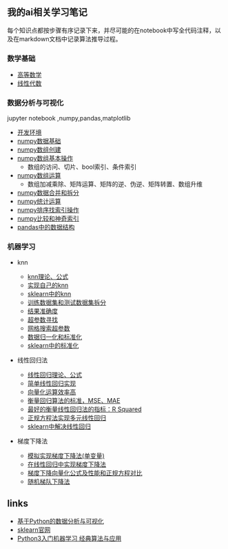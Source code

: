 ## 我的ai相关学习笔记

每个知识点都按步骤有序记录下来，并尽可能的在notebook中写全代码注释，以及在markdown文档中记录算法推导过程。


### 数学基础

- [高等数学](math/高等数学.md)
- [线性代数](math/线性代数.md)

### 数据分析与可视化

jupyter notebook ,numpy,pandas,matplotlib

- [开发环境](datahandling/docs/开发环境.md)
- [numpy数据基础](datahandling/01-NumpyArrayBasics/01-NumpyArrayBasics.ipynb)
- [numpy数组创建](datahandling/02-NumpyCreateArray/02CreateNumpyArray.ipynb)
- [numpy数组基本操作](datahandling/03-NumpyArrayBasicOperations/03-NumpyArrayBasicOperations.ipynb)
    - 数组的访问、切片、bool索引、条件索引
- [numpy数组运算](datahandling/04-NumpyComputationArray/04-ComputationNumpyArray.ipynb)
    - 数组加减乘除、矩阵运算、矩阵的逆、伪逆、矩阵转置、数组升维
- [numpy数据合并和拆分](datahandling/05-NumpyConcatenateAndSplit/05-ConcatenateAndSplit.ipynb)
- [numpy统计运算](datahandling/06-NumpyAggregationOperator/06-AggregationOperator.ipynb)
- [numpy排序找索引操作](datahandling/07-NumpyArgAndSortOperation/07-ArgAndSortOperation.ipynb)
- [numpy比较和神奇索引](datahandling/08-ComparisonAndFancyIndexing/08-ComparisonAndFancyIndexing.ipynb)
- [pandas中的数据结构](datahandling/20-PandasDataFrameSeriesPanel/pandasDataFrameSeriesPanel.ipynb)


### 机器学习

- knn
  - [knn理论、公式](machinelearning/01knn.md)  
  - [实现自己的knn](machinelearning/knn/01-kNNBasics/kNNBasics.ipynb)
  - [sklearn中的knn](machinelearning/knn/02-kNNInScikitLearn/kNNinScikitlearn.ipynb)
  - [训练数据集和测试数据集拆分](machinelearning/knn/03-TrainTestSplit/TrainTestSplit.ipynb)
  - [结果准确度](machinelearning/knn/04-AccuracyScore/AccuracyScore.ipynb)
  - [超参数寻找](machinelearning/knn/05-HyperParameters/HyperParameters.ipynb)
  - [网格搜索超参数](machinelearning/knn/06-GridSearch/GridSearch.ipynb)
  - [数据归一化和标准化](machinelearning/knn/07-FeatureScaling/FeatureScaling.ipynb)
  - [sklearn中的标准化](machinelearning/knn/08-ScalerinScikitLearn/ScalerInScikitLearn.ipynb)
  
- 线性回归法
  - [线性回归理论、公式](machinelearning/02线性回归.md)
  - [简单线性回归实现](machinelearning/linearRegression/01-SimpleLinearRegressionImplementation/SimpleLinearRegressionImplementation.ipynb)
  - [向量化运算效率高](machinelearning/linearRegression/02-Vectorization/Vectorization.ipynb)
  - [衡量回归算法的标准，MSE、MAE](machinelearning/linearRegression/03-RegressionMetricsMSE-vs-MAE/RegressionMetricsMSE-vs-MAE.ipynb)
  - [最好的衡量线性回归法的指标：R Squared ](machinelearning/linearRegression/04-R-Squared/R-Squared.ipynb)
  - [正规方程法实现多元线性回归](machinelearning/linearRegression/05-OurLinearRegression/OurLinearRegression.ipynb)
  - [sklearn中解决线性回归](machinelearning/linearRegression/06-RegressionInScikitLlearn/RegressionInScikitlearn.ipynb)
- 梯度下降法
  - [模拟实现梯度下降法(单变量)](machinelearning/gradientDescent/01-GradientDescentSimulations/01-GradientDescentSimulations.ipynb)
  - [在线性回归中实现梯度下降法](machinelearning/gradientDescent/02-ImplementGradientDescentInLinearRegression/02-ImplementGradientDescentInLinearRegression.ipynb)
  - [梯度下降向量化公式及性能和正规方程对比](machinelearning/gradientDescent/03-VectorizeGradientDescent/03-VectorizeGradientDescent.ipynb)
  - [随机梯队下降法](machinelearning/gradientDescent/04-StochasticGradientDescent/04-StochasticGradientDescent.ipynb)



## links
- [基于Python的数据分析与可视化](https://juejin.cn/book/7240731597035864121)
- [sklearn官网](https://scikit-learn.org/stable/index.html)
- [Python3入门机器学习 经典算法与应用](https://coding.imooc.com/class/chapter/169.html)



